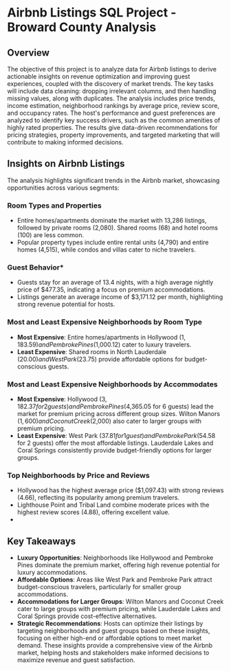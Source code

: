 # Airbnb Listings SQL Project - Broward County Analysis

## Overview
The objective of this project is to analyze data for Airbnb listings to derive actionable insights on revenue optimization and improving guest experiences, coupled with the discovery of market trends. The key tasks will include data cleaning: dropping irrelevant columns, and then handling missing values, along with duplicates. The analysis includes price trends, income estimation, neighborhood rankings by average price, review score, and occupancy rates. The host's performance and guest preferences are analyzed to identify key success drivers, such as the common amenities of highly rated properties. The results give data-driven recommendations for pricing strategies, property improvements, and targeted marketing that will contribute to making informed decisions.

## Insights on Airbnb Listings
The analysis highlights significant trends in the Airbnb market, showcasing opportunities across various segments:

### **Room Types and Properties**

- Entire homes/apartments dominate the market with 13,286 listings, followed by private rooms (2,080). Shared rooms (68) and hotel rooms (100) are less common.
- Popular property types include entire rental units (4,790) and entire homes (4,515), while condos and villas cater to niche travelers.

### **Guest Behavior*** 

- Guests stay for an average of 13.4 nights, with a high average nightly price of $477.35, indicating a focus on premium accommodations.
- Listings generate an average income of $3,171.12 per month, highlighting strong revenue potential for hosts.

### **Most and Least Expensive Neighborhoods by Room Type** 

- **Most Expensive**: Entire homes/apartments in Hollywood ($1,183.59) and Pembroke Pines ($1,000.12) cater to luxury travelers.
- **Least Expensive**: Shared rooms in North Lauderdale ($20.00) and West Park ($23.75) provide affordable options for budget-conscious guests.

### **Most and Least Expensive Neighborhoods by Accommodates**

- **Most Expensive**: Hollywood ($3,182.37 for 2 guests) and Pembroke Pines ($4,365.05 for 6 guests) lead the market for premium pricing across different group sizes. Wilton Manors ($1,600) and Coconut Creek ($2,000) also cater to larger groups with premium pricing.
- **Least Expensive**: West Park ($37.81 for 1 guest) and Pembroke Park ($54.58 for 2 guests) offer the most affordable listings. Lauderdale Lakes and Coral Springs consistently provide budget-friendly options for larger groups.

### **Top Neighborhoods by Price and Reviews**

- Hollywood has the highest average price ($1,097.43) with strong reviews (4.66), reflecting its popularity among premium travelers.
- Lighthouse Point and Tribal Land combine moderate prices with the highest review scores (4.88), offering excellent value.
- 
## **Key Takeaways**
- **Luxury Opportunities**: Neighborhoods like Hollywood and Pembroke Pines dominate the premium market, offering high revenue potential for luxury accommodations.
- **Affordable Options**: Areas like West Park and Pembroke Park attract budget-conscious travelers, particularly for smaller group accommodations.
- **Accommodations for Larger Groups**: Wilton Manors and Coconut Creek cater to large groups with premium pricing, while Lauderdale Lakes and Coral Springs provide cost-effective alternatives.
- **Strategic Recommendations**: Hosts can optimize their listings by targeting neighborhoods and guest groups based on these insights, focusing on either high-end or affordable options to meet market demand.
These insights provide a comprehensive view of the Airbnb market, helping hosts and stakeholders make informed decisions to maximize revenue and guest satisfaction.
